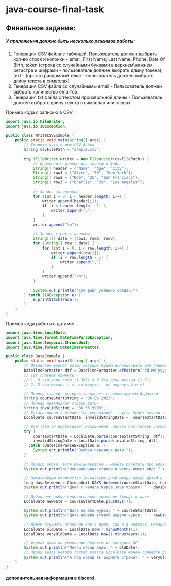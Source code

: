 # java-course-final-task

## Финальное задание:
##### У приложения должно быть несколько режимов работы:
1. Генерация CSV файла с таблицей. Пользователь должен выбрать кол-во строк и колонки -  email, First Name, Last Name, Phone, Date Of Birth, token (строка со случайными буквами в верхнем\\нижнем регистре и цифрами - пользователь должен выбрать длину токена), text  - (просто рандомный текст - пользователь должен выбрать длину текста в символах)
2. Генерация CSV файла со случайнымы email - Пользователь должен выбрать количество email'ов
3. Генерация txt файла с текстом произвольной длины - Пользователь должен выбрать длину текста в символах или словах

Пример кода с записью в CSV:

```java
import java.io.FileWriter;
import java.io.IOException;

public class WriteCSVExample {
    public static void main(String[] args) {
        // Укажите путь и имя CSV файла
        String csvFilePath = "sample.csv";

        try (FileWriter writer = new FileWriter(csvFilePath)) {
            // Определите данные для записи в файл
            String[] header = {"Name", "Age", "City"};
            String[] row1 = {"Alice", "30", "New York"};
            String[] row2 = {"Bob", "25", "San Francisco"};
            String[] row3 = {"Charlie", "35", "Los Angeles"};

            // Запись заголовков
            for (int i = 0; i < header.length; i++) {
                writer.append(header[i]);
                if (i < header.length - 1) {
                    writer.append(",");
                }
            }
            writer.append("\n");

            // Запись строк с данными
            String[][] data = {row1, row2, row3};
            for (String[] row : data) {
                for (int i = 0; i < row.length; i++) {
                    writer.append(row[i]);
                    if (i < row.length - 1) {
                        writer.append(",");
                    }
                }
                writer.append("\n");
            }

            System.out.println("CSV файл успешно создан.");
        } catch (IOException e) {
            e.printStackTrace();
        }
    }
}
```

Пример кода работы с датами:

```java
import java.time.LocalDate;
import java.time.format.DateTimeParseException;
import java.time.temporal.ChronoUnit;
import java.time.format.DateTimeFormatter;

public class DateExample {
    public static void main(String[] args) {
        // Объявляем формат даты, который будем использовать для приведения дат "из" и "в" нужный вид
        DateTimeFormatter dtf = DateTimeFormatter.ofPattern("dd MM yyyy");
        // Тут главное помнить:
        // 1. D это день года (1-365) а d это день месяца (1-31)
        // 2. M это месяц, а m это минута - не перепутайте =)

        // Пример строки, которая совпадает с нашим нужным форматом
        String courseStartString = "06 06 2023";
        // Пример невалидной строки даты
        String invalidString = "36 56 9999";
        // Устанавлиаем значение "по умолчанию" - пусть будет начало эпохи
        LocalDate courseStartDate, invalidStringDate =  courseStartDate = LocalDate.EPOCH;

        // Всё-таки он выбрасывает исключение, просто оно теперь unchecked
        try {
            courseStartDate = LocalDate.parse(courseStartString, dtf);
            invalidStringDate = LocalDate.parse(invalidString, dtf);
        } catch (DateTimeParseException e) {
            System.err.println("Ошибка парсинга даты!");
        }

        // Начало эпохи, если вам интересно - можете почитать про эпохокалипсис - https://en.wikipedia.org/wiki/Year_2038_problem
        System.out.println("Неправильная строка в итоге имеет вид: " + invalidStringDate);

        // Вытаскиваем количество 24-часовых дней между нашей датой и сегодня
        long daysBetween = ChronoUnit.DAYS.between(courseStartDate, LocalDate.now());
        System.out.println("Дней с начала курса Java прошло: " + daysBetween);

        // Добавляем любое целочисленное значение (long) к дате
        LocalDate newDate = courseStartDate.plusDays(7);

        System.out.println("Дата начала курса: " + courseStartDate);
        System.out.println("Дата начала второй недели курса: " + newDate);

        // Можем отнимать значения как в днях, так и в неделях, месяцах, годах...
        LocalDate oldDate = LocalDate.now().minusMonths(1);
        LocalDate veryOldDate = LocalDate.now().minusYears(1);

        // Формат даты по умолчанию берётся из настроек ОС
        System.out.println("Месяц назад было: " + oldDate);
        // Через вызов метода format класса LocalDate можем привести дату к нужному формату
        System.out.println("А год назад (в формате строки): " + veryOldDate.format(dtf));
    }
}
```
#### дополнительная информация в discord
